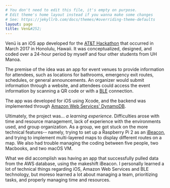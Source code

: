 ```yaml
---
# You don't need to edit this file, it's empty on purpose.
# Edit theme's home layout instead if you wanna make some changes
# See: https://jekyllrb.com/docs/themes/#overriding-theme-defaults
layout: page
title: Ven&#252;
---
```


Ven&#252; is an iOS app developed for the [AT&T Hackathon](https://www.eventbrite.com/e/att-hackathon-hawaii-tickets-31100289804) that occurred in March 2017 in Honolulu, Hawaii. It was conceptualized, designed, and coded over a 24-hour period by myself and four other students from UH Manoa.

The premise of the idea was an app for event venues to provide information for attendees, such as locations for bathrooms, emergency exit routes, schedules, or general announcements. An organizer would submit information through a website, and attendees could access the event information by scanning a QR code or with a [BLE](https://en.wikipedia.org/wiki/Bluetooth_Low_Energy) connection.

The app was developed for iOS using Xcode, and the backend was implemented through [Amazon Web Services' DynamoDB](https://aws.amazon.com/dynamodb/).

Ultimately, the project was... <i>a learning experience</i>. Difficulties arose with time and resource management, lack of experience with the environments used, and group organization. As a group, we got stuck on the more technical features-- namely, trying to set up a Raspberry Pi 2 as an [iBeacon](https://developer.apple.com/ibeacon/), and trying to implement multi-layered maps to display different routes on a map. We also had trouble managing the coding between five people, two Macbooks, and two macOS VM.

What we did accomplish was having an app that successfully pulled data from the AWS database, using the makeshift iBeacon. I personally learned a lot of technical things regarding iOS, Amazon Web Services and BLE technology, but moreso learned a lot about managing a team, prioritizing tasks, and properly managing time and resources.
